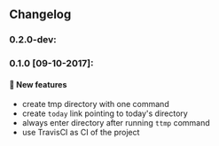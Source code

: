 ## Changelog

### 0.2.0-dev:

### 0.1.0 [09-10-2017]:

#### :star2: New features

- create tmp directory with one command
- create `today` link pointing to today's directory
- always enter directory after running `ttmp` command
- use TravisCI as CI of the project

